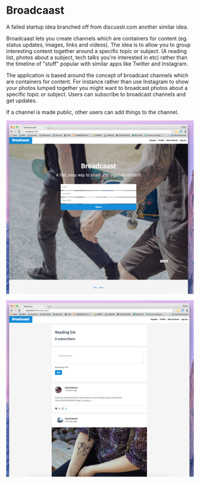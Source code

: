 # Broadcaast

A failed startup idea branched off from discusslr.com another similar idea.

Broadcaast lets you create channels which are containers for content (eg. status updates, images, links and videos). The idea is to allow you to group interesting content together around a specific topic or subject. (A reading list, photos about a subject, tech talks you're interested in etc) rather than the timeline of "stuff" popular with similar apps like Twitter and Instagram.

The application is based around the concept of broadcast channels which are containers for content. For instance rather than use Instagram to show your photos lumped together you might want to broadcast photos about a specific topic or subject. Users can subscribe to broadcast channels and get updates. 

If a channel is made public, other users can add things to the channel.

![](https://raw.githubusercontent.com/owainlewis/broadcaast/master/public/images/press/home.png)

![](https://raw.githubusercontent.com/owainlewis/broadcaast/master/public/images/press/app.png)


